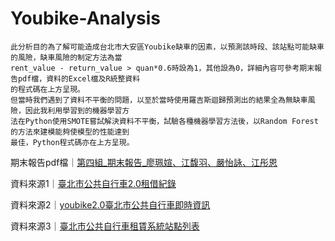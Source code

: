 # Youbike-Analysis

```
此分析目的為了解可能造成台北市大安區Youbike缺車的因素，以預測該時段、該站點可能缺車的風險，缺車風險的制定方法為當
rent_value - return_value > quan*0.6時設為1，其他設為0，詳細內容可參考期末報告pdf檔，資料的Excel檔及R統整資料
的程式碼在上方呈現。
但當時我們遇到了資料不平衡的問題，以至於當時使用羅吉斯迴歸預測出的結果全為無缺車風險，因此我利用學習到的機器學習方
法在Python使用SMOTE嘗試解決資料不平衡，試驗各種機器學習方法後，以Random Forest的方法來建模能夠使模型的性能達到
最佳，Python程式碼亦在上方呈現。
```
期末報告pdf檔｜[第四組_期末報告_廖珮媗、江馥羽、嚴怡詠、江彤恩](https://github.com/wendy0705/Youbike-Analysis/blob/main/%E7%AC%AC%E5%9B%9B%E7%B5%84_%E6%9C%9F%E6%9C%AB%E5%A0%B1%E5%91%8A_%E5%BB%96%E7%8F%AE%E5%AA%97%E3%80%81%E6%B1%9F%E9%A6%A5%E7%BE%BD%E3%80%81%E5%9A%B4%E6%80%A1%E8%A9%A0%E3%80%81%E6%B1%9F%E5%BD%A4%E6%81%A9.pdf)

資料來源1｜[臺北市公共自行車2.0租借紀錄](https://data.gov.tw/dataset/150635)

資料來源2｜[youbike2.0臺北市公共自行車即時資訊](https://data.gov.tw/dataset/137993)

資料來源3｜[臺北市公共自行車租賃系統站點列表](https://zh.wikipedia.org/wiki/臺北市公共自行車租賃系統站點列表)
